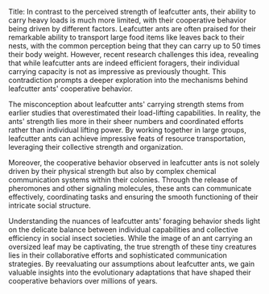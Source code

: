 Title: In contrast to the perceived strength of leafcutter ants, their ability to carry heavy loads is much more limited, with their cooperative behavior being driven by different factors.
Leafcutter ants are often praised for their remarkable ability to transport large food items like leaves back to their nests, with the common perception being that they can carry up to 50 times their body weight. However, recent research challenges this idea, revealing that while leafcutter ants are indeed efficient foragers, their individual carrying capacity is not as impressive as previously thought. This contradiction prompts a deeper exploration into the mechanisms behind leafcutter ants' cooperative behavior.

The misconception about leafcutter ants' carrying strength stems from earlier studies that overestimated their load-lifting capabilities. In reality, the ants' strength lies more in their sheer numbers and coordinated efforts rather than individual lifting power. By working together in large groups, leafcutter ants can achieve impressive feats of resource transportation, leveraging their collective strength and organization.

Moreover, the cooperative behavior observed in leafcutter ants is not solely driven by their physical strength but also by complex chemical communication systems within their colonies. Through the release of pheromones and other signaling molecules, these ants can communicate effectively, coordinating tasks and ensuring the smooth functioning of their intricate social structure.

Understanding the nuances of leafcutter ants' foraging behavior sheds light on the delicate balance between individual capabilities and collective efficiency in social insect societies. While the image of an ant carrying an oversized leaf may be captivating, the true strength of these tiny creatures lies in their collaborative efforts and sophisticated communication strategies. By reevaluating our assumptions about leafcutter ants, we gain valuable insights into the evolutionary adaptations that have shaped their cooperative behaviors over millions of years.